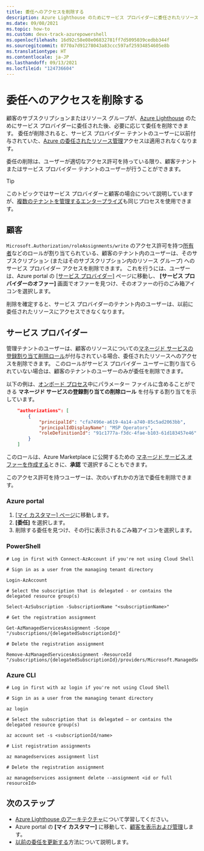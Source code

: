 ```yaml
---
title: 委任へのアクセスを削除する
description: Azure Lighthouse のためにサービス プロバイダーに委任されたリソースへのアクセスを削除する方法について説明します。
ms.date: 09/08/2021
ms.topic: how-to
ms.custom: devx-track-azurepowershell
ms.openlocfilehash: 16d92c58e08e06832781ff7d5095039cedbb344f
ms.sourcegitcommit: 0770a7d91278043a83ccc597af25934854605e8b
ms.translationtype: HT
ms.contentlocale: ja-JP
ms.lasthandoff: 09/13/2021
ms.locfileid: "124736604"
---
```

# <a name="remove-access-to-a-delegation"></a>委任へのアクセスを削除する

顧客のサブスクリプションまたはリソース グループが、[Azure Lighthouse](../overview.md) のためにサービス プロバイダーに委任された後、必要に応じて委任を削除できます。 委任が削除されると、サービス プロバイダー テナントのユーザーに以前付与されていた、[Azure の委任されたリソース管理](../concepts/architecture.md)アクセスは適用されなくなります。

委任の削除は、ユーザーが適切なアクセス許可を持っている限り、顧客テナントまたはサービス プロバイダー テナントのユーザーが行うことができます。

> [!TIP]
> このトピックではサービス プロバイダーと顧客の場合について説明していますが、[複数のテナントを管理するエンタープライズ](../concepts/enterprise.md)も同じプロセスを使用できます。

## <a name="customers"></a>顧客

`Microsoft.Authorization/roleAssignments/write` のアクセス許可を持つ[所有者](../../role-based-access-control/built-in-roles.md#owner)などのロールが割り当てられている、顧客のテナント内のユーザーは、そのサブスクリプション (またはそのサブスクリプション内のリソース グループ) へのサービス プロバイダー アクセスを削除できます。 これを行うには、ユーザーは、Azure portal の [[サービス プロバイダー]](view-manage-service-providers.md#remove-service-provider-offers) ページに移動し、 **[サービス プロバイダーのオファー]** 画面でオファーを見つけ、そのオファーの行のごみ箱アイコンを選択します。

削除を確定すると、サービス プロバイダーのテナント内のユーザーは、以前に委任されたリソースにアクセスできなくなります。

## <a name="service-providers"></a>サービス プロバイダー

管理テナントのユーザーは、顧客のリソースについての[マネージド サービスの登録割り当て削除ロール](../../role-based-access-control/built-in-roles.md#managed-services-registration-assignment-delete-role)が付与されている場合、委任されたリソースへのアクセスを削除できます。 このロールがサービス プロバイダー ユーザーに割り当てられていない場合は、顧客のテナントのユーザーのみが委任を削除できます。

以下の例は、[オンボード プロセス](onboard-customer.md)中にパラメーター ファイルに含めることができる **マネージド サービスの登録割り当ての削除ロール** を付与する割り当てを示しています。

```json
    "authorizations": [ 
        { 
            "principalId": "cfa7496e-a619-4a14-a740-85c5ad2063bb", 
            "principalIdDisplayName": "MSP Operators", 
            "roleDefinitionId": "91c1777a-f3dc-4fae-b103-61d183457e46" 
        } 
    ] 
```

このロールは、Azure Marketplace に公開するための [マネージド サービス オファーを作成する](../../marketplace/plan-managed-service-offer.md)ときに、**承認** で選択することもできます。

このアクセス許可を持つユーザーは、次のいずれかの方法で委任を削除できます。

### <a name="azure-portal"></a>Azure portal

1. [[マイ カスタマー] ページ](view-manage-customers.md)に移動します。
2. **[委任]** を選択します。
3. 削除する委任を見つけ、その行に表示されるごみ箱アイコンを選択します。

### <a name="powershell"></a>PowerShell

```azurepowershell-interactive
# Log in first with Connect-AzAccount if you're not using Cloud Shell

# Sign in as a user from the managing tenant directory 

Login-AzAccount

# Select the subscription that is delegated - or contains the delegated resource group(s)

Select-AzSubscription -SubscriptionName "<subscriptionName>"

# Get the registration assignment

Get-AzManagedServicesAssignment -Scope "/subscriptions/{delegatedSubscriptionId}"

# Delete the registration assignment

Remove-AzManagedServicesAssignment -ResourceId "/subscriptions/{delegatedSubscriptionId}/providers/Microsoft.ManagedServices/registrationAssignments/{assignmentGuid}"
```

### <a name="azure-cli"></a>Azure CLI

```azurecli-interactive
# Log in first with az login if you're not using Cloud Shell

# Sign in as a user from the managing tenant directory

az login

# Select the subscription that is delegated – or contains the delegated resource group(s)

az account set -s <subscriptionId/name>

# List registration assignments

az managedservices assignment list

# Delete the registration assignment

az managedservices assignment delete --assignment <id or full resourceId>
```

## <a name="next-steps"></a>次のステップ

- [Azure Lighthouse のアーキテクチャ](../concepts/architecture.md)について学習してください。
- Azure portal の **[マイ カスタマー]** に移動して、[顧客を表示および管理](view-manage-customers.md)します。
- [以前の委任を更新する](update-delegation.md)方法について説明します。
